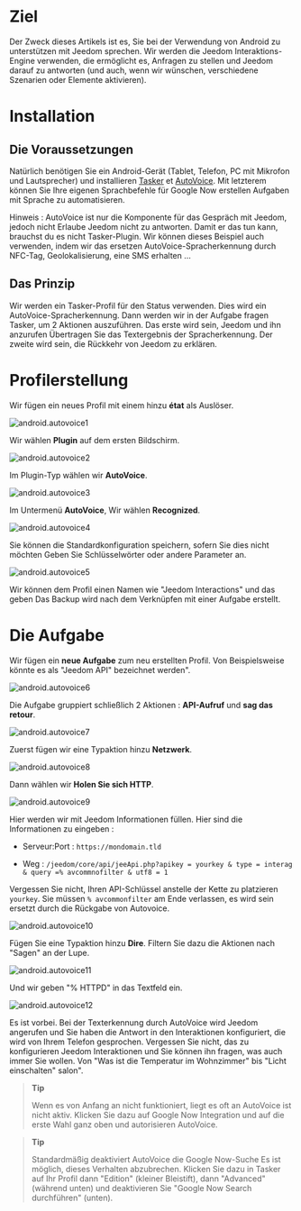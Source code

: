 Ziel 
========

Der Zweck dieses Artikels ist es, Sie bei der Verwendung von Android zu unterstützen
mit Jeedom sprechen. Wir werden die Jeedom Interaktions-Engine verwenden, die
ermöglicht es, Anfragen zu stellen und Jeedom darauf zu antworten (und auch, wenn wir
wünschen, verschiedene Szenarien oder Elemente aktivieren).

Installation 
============

Die Voraussetzungen 
-------------

Natürlich benötigen Sie ein Android-Gerät (Tablet, Telefon, PC mit
Mikrofon und Lautsprecher) und installieren
[Tasker](https://play.google.com/store/apps/details?id=net.dinglisch.android.taskerm&hl=fr)
et
[AutoVoice](https://play.google.com/store/apps/details?id=com.joaomgcd.autovoice&hl=fr).
Mit letzterem können Sie Ihre eigenen Sprachbefehle für Google Now erstellen
Aufgaben mit Sprache zu automatisieren.

Hinweis : AutoVoice ist nur die Komponente für das Gespräch mit Jeedom, jedoch nicht
Erlaube Jeedom nicht zu antworten. Damit er das tun kann, brauchst du es nicht
Tasker-Plugin. Wir können dieses Beispiel auch verwenden, indem wir das ersetzen
AutoVoice-Spracherkennung durch NFC-Tag, Geolokalisierung,
eine SMS erhalten ...

Das Prinzip 
-----------

Wir werden ein Tasker-Profil für den Status verwenden. Dies wird ein
AutoVoice-Spracherkennung. Dann werden wir in der Aufgabe fragen
Tasker, um 2 Aktionen auszuführen. Das erste wird sein, Jeedom und ihn anzurufen
Übertragen Sie das Textergebnis der Spracherkennung. Der zweite
wird sein, die Rückkehr von Jeedom zu erklären.

Profilerstellung 
==================

Wir fügen ein neues Profil mit einem hinzu **état** als Auslöser.

![android.autovoice1](images/android.autovoice1.png)

Wir wählen **Plugin** auf dem ersten Bildschirm.

![android.autovoice2](images/android.autovoice2.png)

Im Plugin-Typ wählen wir **AutoVoice**.

![android.autovoice3](images/android.autovoice3.png)

Im Untermenü **AutoVoice**, Wir wählen **Recognized**.

![android.autovoice4](images/android.autovoice4.png)

Sie können die Standardkonfiguration speichern, sofern Sie dies nicht möchten
Geben Sie Schlüsselwörter oder andere Parameter an.

![android.autovoice5](images/android.autovoice5.png)

Wir können dem Profil einen Namen wie "Jeedom Interactions" und das geben
Das Backup wird nach dem Verknüpfen mit einer Aufgabe erstellt.

Die Aufgabe 
========

Wir fügen ein **neue Aufgabe** zum neu erstellten Profil. Von
Beispielsweise könnte es als "Jeedom API" bezeichnet werden".

![android.autovoice6](images/android.autovoice6.png)

Die Aufgabe gruppiert schließlich 2 Aktionen : **API-Aufruf** und **sag das
retour**.

![android.autovoice7](images/android.autovoice7.png)

Zuerst fügen wir eine Typaktion hinzu **Netzwerk**.

![android.autovoice8](images/android.autovoice8.png)

Dann wählen wir **Holen Sie sich HTTP**.

![android.autovoice9](images/android.autovoice9.png)

Hier werden wir mit Jeedom Informationen füllen. Hier sind die Informationen zu
eingeben :

-   Serveur:Port : `https://mondomain.tld`

-   Weg :
    `/jeedom/core/api/jeeApi.php?apikey = yourkey & type = interag & query =% avcommnofilter & utf8 = 1`

Vergessen Sie nicht, Ihren API-Schlüssel anstelle der Kette zu platzieren
`yourkey`. Sie müssen `% avcommonfilter` am Ende verlassen, es wird sein
ersetzt durch die Rückgabe von Autovoice.

![android.autovoice10](images/android.autovoice10.png)

Fügen Sie eine Typaktion hinzu **Dire**. Filtern Sie dazu die Aktionen nach
"Sagen" an der Lupe.

![android.autovoice11](images/android.autovoice11.png)

Und wir geben "% HTTPD" in das Textfeld ein.

![android.autovoice12](images/android.autovoice12.png)

Es ist vorbei. Bei der Texterkennung durch AutoVoice wird Jeedom
angerufen und Sie haben die Antwort in den Interaktionen konfiguriert, die
wird von Ihrem Telefon gesprochen. Vergessen Sie nicht, das zu konfigurieren
Jeedom Interaktionen und Sie können ihn fragen, was auch immer Sie
wollen. Von "Was ist die Temperatur im Wohnzimmer" bis "Licht einschalten"
salon".

> **Tip**
>
> Wenn es von Anfang an nicht funktioniert, liegt es oft an AutoVoice
> ist nicht aktiv. Klicken Sie dazu auf Google Now
> Integration und auf die erste Wahl ganz oben und autorisieren
> AutoVoice.

> **Tip**
>
> Standardmäßig deaktiviert AutoVoice die Google Now-Suche
> Es ist möglich, dieses Verhalten abzubrechen. Klicken Sie dazu in Tasker auf
> Ihr Profil dann "Edition" (kleiner Bleistift), dann "Advanced" (während
> unten) und deaktivieren Sie "Google Now Search durchführen" (unten).
